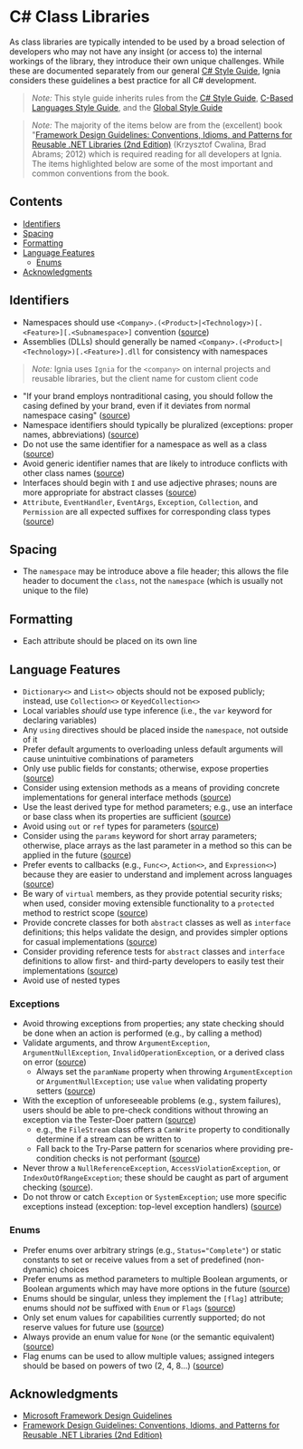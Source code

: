 # C# Class Libraries

As class libraries are typically intended to be used by a broad selection of developers who may not have any insight (or access to) the internal workings of the library, they introduce their own unique challenges. While these are documented separately from our general [C# Style Guide](../C%23/README.md), Ignia considers these guidelines a best practice for all C# development.

> *Note:* This style guide inherits rules from the [C# Style Guide](../C%23/README.md), [C-Based Languages Style Guide](../README.md), and the [Global Style Guide](../../README.md)

> *Note:* The majority of the items below are from the (excellent) book "[Framework Design Guidelines: Conventions, Idioms, and Patterns for Reusable .NET Libraries (2nd Edition)](http://www.amazon.com/Framework-Design-Guidelines-Conventions-Libraries/dp/0321545613) (Krzysztof Cwalina, Brad Abrams; 2012) which is required reading for all developers at Ignia. The items highlighted below are some of the most important and common conventions from the book.

## Contents
- [Identifiers](#identifiers)
- [Spacing](#spacing)
- [Formatting](#formatting)
- [Language Features](#language-features)
  - [Enums](#enums)
- [Acknowledgments](#acknowledgments)

## Identifiers
- Namespaces should use `<Company>.(<Product>|<Technology>)[.<Feature>][.<Subnamespace>]` convention ([source](https://msdn.microsoft.com/en-us/library/ms229026%28v=vs.110%29.aspx))
- Assemblies (DLLs) should generally be named `<Company>.(<Product>|<Technology>)[.<Feature>].dll` for consistency with namespaces

> *Note:* Ignia uses `Ignia` for the `<company>` on internal projects and reusable libraries, but the client name for custom client code

- "If your brand employs nontraditional casing, you should follow the casing defined by your brand, even if it deviates from normal namespace casing" ([source](https://msdn.microsoft.com/en-us/library/ms229026(v=vs.110).aspx))
- Namespace identifiers should typically be pluralized (exceptions: proper names, abbreviations) ([source](https://msdn.microsoft.com/en-us/library/ms229026(v=vs.110).aspx))
- Do not use the same identifier for a namespace as well as a class ([source](https://msdn.microsoft.com/en-us/library/ms229026(v=vs.110).aspx))
- Avoid generic identifier names that are likely to introduce conflicts with other class names ([source](https://msdn.microsoft.com/en-us/library/ms229026(v=vs.110).aspx))
- Interfaces should begin with `I` and use adjective phrases; nouns are more appropriate for abstract classes ([source](https://msdn.microsoft.com/en-us/library/ms229040(v=vs.110).aspx))
- `Attribute`, `EventHandler`, `EventArgs`, `Exception`, `Collection`, and `Permission` are all expected suffixes for corresponding class types ([source](https://msdn.microsoft.com/en-us/library/ms229040(v=vs.110).aspx))

## Spacing
- The `namespace` may be introduce above a file header; this allows the file header to document the `class`, not the `namespace` (which is usually not unique to the file)

## Formatting
- Each attribute should be placed on its own line

## Language Features
- `Dictionary<>` and `List<>` objects should not be exposed publicly; instead, use `Collection<>` or `KeyedCollection<>`
- Local variables *should* use type inference (i.e., the `var` keyword for declaring variables)
- Any `using` directives should be placed inside the `namespace`, not outside of it
- Prefer default arguments to overloading unless default arguments will cause unintuitive combinations of parameters
- Only use public fields for constants; otherwise, expose properties ([source](https://msdn.microsoft.com/en-us/library/ms229057(v=vs.110).aspx))
- Consider using extension methods as a means of providing concrete implementations for general interface methods ([source](https://msdn.microsoft.com/en-us/library/dn169395(v=vs.110).aspx))
- Use the least derived type for method parameters; e.g., use an interface or base class when its properties are sufficient ([source](https://msdn.microsoft.com/en-us/library/ms229015(v=vs.110).aspx))
- Avoid using `out` or `ref` types for parameters ([source](https://msdn.microsoft.com/en-us/library/ms229015(v=vs.110).aspx))
- Consider using the `params` keyword for short array parameters; otherwise, place arrays as the last parameter in a method so this can be applied in the future ([source](https://msdn.microsoft.com/en-us/library/ms229015(v=vs.110).aspx))
- Prefer events to callbacks (e.g., `Func<>`, `Action<>`, and `Expression<>`) because they are easier to understand and implement across languages ([source](https://msdn.microsoft.com/en-us/library/ms229041(v=vs.110).aspx))
- Be wary of `virtual` members, as they provide potential security risks; when used, consider moving extensible functionality to a `protected` method to restrict scope ([source](https://msdn.microsoft.com/en-us/library/ms229044(v=vs.110).aspx))
- Provide concrete classes for both `abstract` classes as well as `interface` definitions; this helps validate the design, and provides simpler options for casual implementations ([source](https://msdn.microsoft.com/en-us/library/ms229019(v=vs.110).aspx))
- Consider providing reference tests for `abstract` classes and `interface` definitions to allow first- and third-party developers to easily test their implementations ([source](https://msdn.microsoft.com/en-us/library/ms229019(v=vs.110).aspx))
- Avoid use of nested types

### Exceptions
- Avoid throwing exceptions from properties; any state checking should be done when an action is performed (e.g., by calling a method)
- Validate arguments, and throw `ArgumentException`, `ArgumentNullException`, `InvalidOperationException`, or a derived class on error ([source](https://msdn.microsoft.com/en-us/library/ms229015(v=vs.110).aspx))
  - Always set the `paramName` property when throwing `ArgumentException` or `ArgumentNullException`; use `value` when validating property setters ([source](https://msdn.microsoft.com/en-us/library/ms229007(v=vs.110).aspx))
- With the exception of unforeseeable problems (e.g., system failures), users should be able to pre-check conditions without throwing an exception via the Tester-Doer pattern ([source](https://msdn.microsoft.com/en-us/library/ms229030(v=vs.110).aspx))
  - e.g., the `FileStream` class offers a `CanWrite` property to conditionally determine if a stream can be written to
  - Fall back to the Try-Parse pattern for scenarios where providing pre-condition checks is not performant ([source](https://msdn.microsoft.com/en-us/library/ms229009(v=vs.110).aspx))
- Never throw a `NullReferenceException`, `AccessViolationException`, or `IndexOutOfRangeException`; these should be caught as part of argument checking ([source](https://msdn.microsoft.com/en-us/library/ms229007(v=vs.110).aspx)).
- Do not throw or catch `Exception` or `SystemException`; use more specific exceptions instead (exception: top-level exception handlers) ([source](https://msdn.microsoft.com/en-us/library/ms229007(v=vs.110).aspx))


### Enums
- Prefer enums over arbitrary strings (e.g., `Status="Complete"`) or static constants to set or receive values from a set of predefined (non-dynamic) choices
- Prefer enums as method parameters to multiple Boolean arguments, or Boolean arguments which may have more options in the future ([source](https://msdn.microsoft.com/en-us/library/ms229015(v=vs.110).aspx))
- Enums should be singular, unless they implement the `[flag]` attribute; enums should *not* be suffixed with `Enum` or `Flags` ([source](https://msdn.microsoft.com/en-us/library/ms229040(v=vs.110).aspx))
- Only set enum values for capabilities currently supported; do not reserve values for future use ([source](https://msdn.microsoft.com/en-us/library/ms229058(v=vs.110).aspx))
- Always provide an enum value for `None` (or the semantic equivalent) ([source](https://msdn.microsoft.com/en-us/library/ms229058(v=vs.110).aspx))
- Flag enums can be used to allow multiple values; assigned integers should be based on powers of two (2, 4, 8...) ([source](https://msdn.microsoft.com/en-us/library/ms229058(v=vs.110).aspx))

## Acknowledgments
- [Microsoft Framework Design Guidelines](https://msdn.microsoft.com/en-us/library/ms229042(v=vs.110).aspx)
- [Framework Design Guidelines: Conventions, Idioms, and Patterns for Reusable .NET Libraries (2nd Edition)](http://www.amazon.com/Framework-Design-Guidelines-Conventions-Libraries/dp/0321545613)
